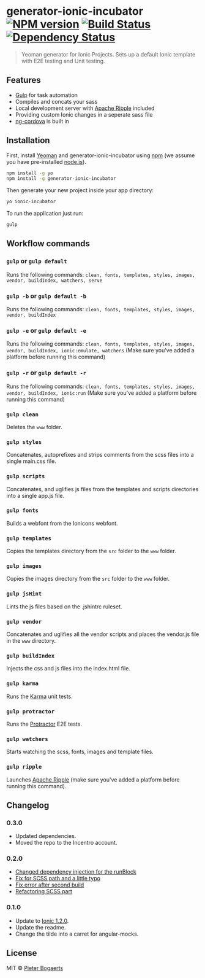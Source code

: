 # generator-ionic-incubator [![NPM version][npm-image]][npm-url] [![Build Status][travis-image]][travis-url] [![Dependency Status][daviddm-image]][daviddm-url]
> Yeoman generator for Ionic Projects. Sets up a default Ionic template with E2E testing and Unit testing.

## Features

* [Gulp](http://gulpjs.com/) for task automation
* Compiles and concats your sass
* Local development server with [Apache Ripple](http://ripple.incubator.apache.org/) included
* Providing custom Ionic changes in a seperate sass file
* [ng-cordova](http://ngcordova.com/) is built in

## Installation

First, install [Yeoman](http://yeoman.io) and generator-ionic-incubator using [npm](https://www.npmjs.com/) (we assume you have pre-installed [node.js](https://nodejs.org/)).

```bash
npm install -g yo
npm install -g generator-ionic-incubator
```

Then generate your new project inside your app directory:

```bash
yo ionic-incubator
```

To run the application just run:

```bash
gulp
```

## Workflow commands

### `gulp` or `gulp default`

Runs the following commands: `clean, fonts, templates, styles, images, vendor, buildIndex, watchers, serve`

### `gulp -b` or `gulp default -b`

Runs the following commands: `clean, fonts, templates, styles, images, vendor, buildIndex`

### `gulp -e` or `gulp default -e`

Runs the following commands: `clean, fonts, templates, styles, images, vendor, buildIndex, ionic:emulate, watchers`
(Make sure you've added a platform before running this command)

### `gulp -r` or `gulp default -r`

Runs the following commands: `clean, fonts, templates, styles, images, vendor, buildIndex, ionic:run`
(Make sure you've added a platform before running this command)

### `gulp clean`

Deletes the `www` folder.

### `gulp styles`

Concatenates, autoprefixes and strips comments from the scss files into a single main.css file.

### `gulp scripts`

Concatenates, and uglifies js files from the templates and scripts directories into a single app.js file.

### `gulp fonts`

Builds a webfont from the Ionicons webfont.

### `gulp templates`

Copies the templates directory from the `src` folder to the `www` folder.

### `gulp images`

Copies the images directory from the `src` folder to the `www` folder.

### `gulp jsHint`

Lints the js files based on the .jshintrc ruleset.

### `gulp vendor`

Concatenates and uglifies all the vendor scripts and places the vendor.js file in the `www` directory.

### `gulp buildIndex`

Injects the css and js files into the index.html file.

### `gulp karma`

Runs the [Karma](http://karma-runner.github.io/) unit tests.

### `gulp protractor`

Runs the [Protractor](http://www.protractortest.org/) E2E tests.

### `gulp watchers`

Starts watching the scss, fonts, images and template files.

### `gulp ripple`

Launches [Apache Ripple](http://ripple.incubator.apache.org/) (make sure you've added a platform before running this command).

## Changelog

### 0.3.0

* Updated dependencies.
* Moved the repo to the Incentro account.

### 0.2.0

* [Changed dependency injection for the runBlock](https://github.com/PizzaPete/generator-ionic-incubator/pull/1)
* [Fix for SCSS path and a little typo](https://github.com/PizzaPete/generator-ionic-incubator/pull/2)
* [Fix error after second build](https://github.com/PizzaPete/generator-ionic-incubator/pull/3)
* [Refactoring SCSS part](https://github.com/PizzaPete/generator-ionic-incubator/pull/4)

### 0.1.0

* Update to [Ionic 1.2.0](https://github.com/driftyco/ionic/blob/master/CHANGELOG.md#120-zirconium-zeren-2015-12-09).
* Update the readme.
* Change the tilde into a carret for angular-mocks.

## License

MIT © [Pieter Bogaerts](http://www.goedonthouden.com/)


[npm-image]: https://badge.fury.io/js/generator-ionic-incubator.svg
[npm-url]: https://npmjs.org/package/generator-ionic-incubator
[travis-image]: https://travis-ci.org/PizzaPete/generator-ionic-incubator.svg?branch=master
[travis-url]: https://travis-ci.org/PizzaPete/generator-ionic-incubator
[daviddm-image]: https://david-dm.org/PizzaPete/generator-ionic-incubator.svg?theme=shields.io
[daviddm-url]: https://david-dm.org/PizzaPete/generator-ionic-incubator
